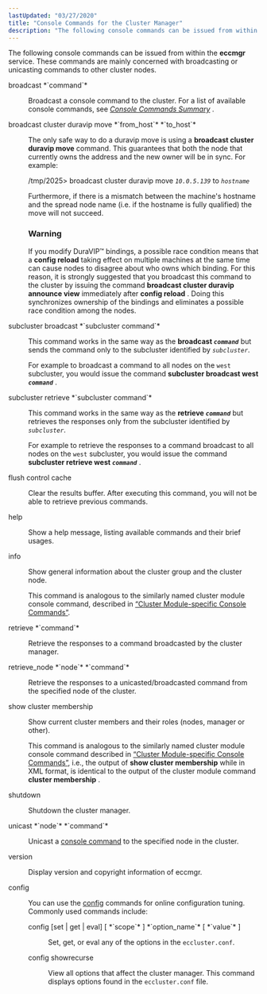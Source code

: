 ```yaml
---
lastUpdated: "03/27/2020"
title: "Console Commands for the Cluster Manager"
description: "The following console commands can be issued from within the eccmgr service These commands are mainly concerned with broadcasting or unicasting commands to other cluster nodes broadcast command Broadcast a console command to the cluster For a list of available console commands see Chapter 67 Console Commands Summary broadcast cluster..."
---
```


The following console commands can be issued from within the **eccmgr** service. These commands are mainly concerned with broadcasting or unicasting commands to other cluster nodes.

<dl class="variablelist">

<dt><a name="cluster.config.operations.eccmgr.console.broadcast"></a> broadcast *`command`*</dt>

<dd>

Broadcast a console command to the cluster. For a list of available console commands, see [*Console Commands Summary*](/momentum/4/4-console-commands) .

</dd>

<dt><a name="cluster.config.operations.eccmgr.console.broadcast.cluster"></a> broadcast cluster duravip move *`from_host`* *`to_host`*</dt>

<dd>

The only safe way to do a duravip move is using a **broadcast cluster duravip move**                      command. This guarantees that both the node that currently owns the address and the new owner will be in sync. For example:

/tmp/2025> broadcast cluster duravip move *`10.0.5.139`* to *`hostname`*

Furthermore, if there is a mismatch between the machine's hostname and the spread node name (i.e. if the hostname is fully qualified) the move will not succeed.

### Warning

If you modify DuraVIP™ bindings, a possible race condition means that a **config reload**        taking effect on multiple machines at the same time can cause nodes to disagree about who owns which binding. For this reason, it is strongly suggested that you broadcast this command to the cluster by issuing the command **broadcast cluster duravip announce view**                               immediately after **config reload** . Doing this synchronizes ownership of the bindings and eliminates a possible race condition among the nodes.

</dd>

<dt>subcluster broadcast *`subcluster command`* </dt>

<dd>

This command works in the same way as the **broadcast *`command`***             but sends the command only to the subcluster identified by *`subcluster`*.

For example to broadcast a command to all nodes on the `west` subcluster, you would issue the command **subcluster broadcast west *`command`***                           .

</dd>

<dt>subcluster retrieve *`subcluster command`* </dt>

<dd>

This command works in the same way as the **retrieve *`command`***             but retrieves the responses only from the subcluster identified by *`subcluster`*.

For example to retrieve the responses to a command broadcast to all nodes on the `west` subcluster, you would issue the command **subcluster retrieve west *`command`***                          .

</dd>

<dt>flush control cache</dt>

<dd>

Clear the results buffer. After executing this command, you will not be able to retrieve previous commands.

</dd>

<dt>help</dt>

<dd>

Show a help message, listing available commands and their brief usages.

</dd>

<dt>info</dt>

<dd>

Show general information about the cluster group and the cluster node.

This command is analogous to the similarly named cluster module console command, described in [“Cluster Module-specific Console Commands”](/momentum/4/modules/4-modules-cluster#modules.cluster.console).

</dd>

<dt>retrieve *`command`*</dt>

<dd>

Retrieve the responses to a command broadcasted by the cluster manager.

</dd>

<dt>retrieve_node *`node`* *`command`*</dt>

<dd>

Retrieve the responses to a unicasted/broadcasted command from the specified node of the cluster.

</dd>

<dt>show cluster membership</dt>

<dd>

Show current cluster members and their roles (nodes, manager or other).

This command is analogous to the similarly named cluster module console command described in [“Cluster Module-specific Console Commands”](/momentum/4/modules/4-modules-cluster#modules.cluster.console), i.e., the output of **show cluster membership**                    while in XML format, is identical to the output of the cluster module command **cluster membership** .

</dd>

<dt>shutdown</dt>

<dd>

Shutdown the cluster manager.

</dd>

<dt>unicast *`node`* *`command`*</dt>

<dd>

Unicast a [console command](/momentum/4/4-console-commands) to the specified node in the cluster.

</dd>

<dt>version</dt>

<dd>

Display version and copyright information of eccmgr.

</dd>

<dt>config</dt>

<dd>

You can use the [config](/momentum/4/console-commands/config) commands for online configuration tuning. Commonly used commands include:

<dl class="variablelist">

<dt>config [set | get | eval] [ *`scope`* ] *`option_name`* [ *`value`* ]</dt>

<dd>

Set, get, or eval any of the options in the `eccluster.conf`.

</dd>

<dt>config showrecurse</dt>

<dd>

View all options that affect the cluster manager. This command displays options found in the `eccluster.conf` file.

</dd>

</dl>

</dd>

</dl>